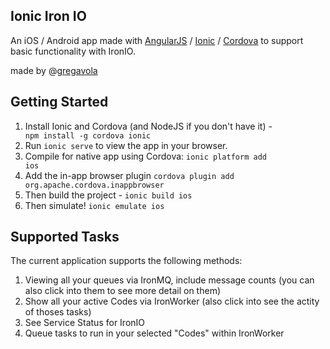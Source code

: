 ## Ionic Iron IO ##

An iOS / Android app made with <a href="https://angularjs.org/">AngularJS</a> / <a href="http://ionicframework.com/docs/">Ionic</a> / <a href="http://phonegap.com/">Cordova</a> to support basic functionality with IronIO. 

made by @<a href="http://twitter.com/gregavola">gregavola</a>

## Getting Started ##

1. Install Ionic and Cordova (and NodeJS if you don't have it) - <code> npm install -g cordova ionic</code>
2. Run <code>ionic serve</code> to view the app in your browser.
3. Compile for native app using Cordova: <code>ionic platform add ios</code>
4. Add the in-app browser plugin <code>cordova plugin add org.apache.cordova.inappbrowser</code>
5. Then build the project - <code>ionic build ios</code>
4. Then simulate! <code>ionic emulate ios</code>

## Supported Tasks ##

The current application supports the following methods:

1. Viewing all your queues via IronMQ, include message counts (you can also click into them to see more detail on them)
2. Show all your active Codes via IronWorker (also click into see the actity of thoses tasks)
3. See Service Status for IronIO
4. Queue tasks to run in your selected "Codes" within IronWorker

